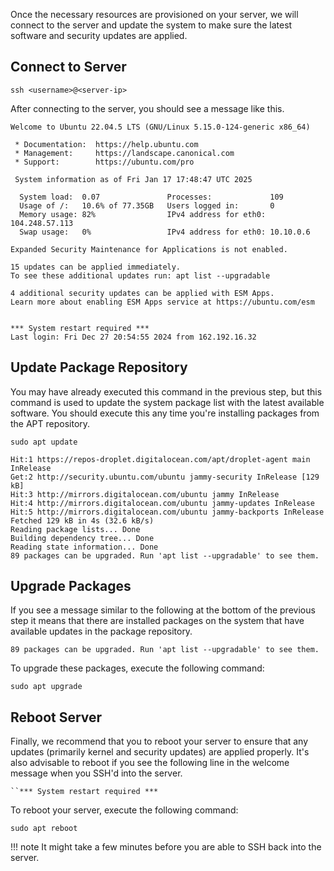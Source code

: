 
Once the necessary resources are provisioned on your server, we will connect to the server
and update the system to make sure the latest software and security updates are applied.

## Connect to Server

```shell
ssh <username>@<server-ip>
```
After connecting to the server, you should see a message like this. 
```title="Ubuntu 22.04 Welcome Message"
Welcome to Ubuntu 22.04.5 LTS (GNU/Linux 5.15.0-124-generic x86_64)

 * Documentation:  https://help.ubuntu.com
 * Management:     https://landscape.canonical.com
 * Support:        https://ubuntu.com/pro

 System information as of Fri Jan 17 17:48:47 UTC 2025

  System load:  0.07               Processes:             109
  Usage of /:   10.6% of 77.35GB   Users logged in:       0
  Memory usage: 82%                IPv4 address for eth0: 104.248.57.113
  Swap usage:   0%                 IPv4 address for eth0: 10.10.0.6

Expanded Security Maintenance for Applications is not enabled.

15 updates can be applied immediately.
To see these additional updates run: apt list --upgradable

4 additional security updates can be applied with ESM Apps.
Learn more about enabling ESM Apps service at https://ubuntu.com/esm


*** System restart required ***
Last login: Fri Dec 27 20:54:55 2024 from 162.192.16.32
```

## Update Package Repository
You may have already executed this command in the previous step, but this command is used to update 
the system package list with the latest available software. You should execute this any time you're 
installing packages from the APT repository.

```shell
sudo apt update
```

```shell
Hit:1 https://repos-droplet.digitalocean.com/apt/droplet-agent main InRelease
Get:2 http://security.ubuntu.com/ubuntu jammy-security InRelease [129 kB]
Hit:3 http://mirrors.digitalocean.com/ubuntu jammy InRelease
Hit:4 http://mirrors.digitalocean.com/ubuntu jammy-updates InRelease
Hit:5 http://mirrors.digitalocean.com/ubuntu jammy-backports InRelease
Fetched 129 kB in 4s (32.6 kB/s)                         
Reading package lists... Done
Building dependency tree... Done
Reading state information... Done
89 packages can be upgraded. Run 'apt list --upgradable' to see them.
```

## Upgrade Packages
If you see a message similar to the following at the bottom of the previous step it means that 
there are installed packages on the system that have available updates in the package repository.
```shell
89 packages can be upgraded. Run 'apt list --upgradable' to see them.

```
To upgrade these packages, execute the following command:
```shell
sudo apt upgrade
```


## Reboot Server

Finally, we recommend that you to reboot your server to ensure that any updates (primarily kernel
and security updates) are applied properly. It's also advisable to reboot if you see the following 
line in the welcome message when you SSH'd into the server.
```
``*** System restart required ***
```
To reboot your server, execute the following command:
```shell
sudo apt reboot
```

!!! note 
    It might take a few minutes before you are able to SSH back into the server. 

